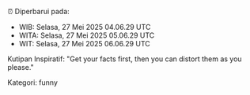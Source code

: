 ⏰ Diperbarui pada:
- WIB: Selasa, 27 Mei 2025 04.06.29 UTC
- WITA: Selasa, 27 Mei 2025 05.06.29 UTC
- WIT: Selasa, 27 Mei 2025 06.06.29 UTC

Kutipan Inspiratif:
"Get your facts first, then you can distort them as you please."


Kategori: funny

